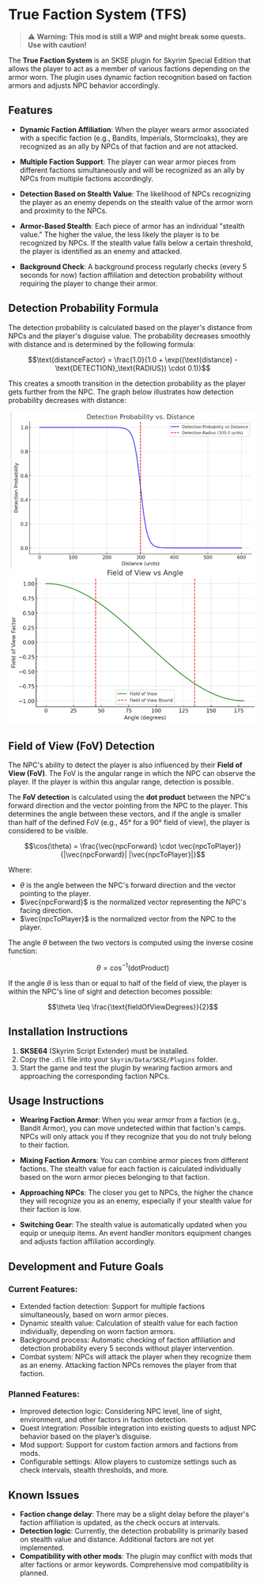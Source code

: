 # True Faction System (TFS)

> ⚠️ **Warning: This mod is still a WIP and might break some quests. Use with caution!**

The **True Faction System** is an SKSE plugin for Skyrim Special Edition that allows the player to act as a member of various factions depending on the armor worn. The plugin uses dynamic faction recognition based on faction armors and adjusts NPC behavior accordingly.

## Features

- **Dynamic Faction Affiliation**: When the player wears armor associated with a specific faction (e.g., Bandits, Imperials, Stormcloaks), they are recognized as an ally by NPCs of that faction and are not attacked.
  
- **Multiple Faction Support**: The player can wear armor pieces from different factions simultaneously and will be recognized as an ally by NPCs from multiple factions accordingly.

- **Detection Based on Stealth Value**: The likelihood of NPCs recognizing the player as an enemy depends on the stealth value of the armor worn and proximity to the NPCs.

- **Armor-Based Stealth**: Each piece of armor has an individual "stealth value." The higher the value, the less likely the player is to be recognized by NPCs. If the stealth value falls below a certain threshold, the player is identified as an enemy and attacked.

- **Background Check**: A background process regularly checks (every 5 seconds for now) faction affiliation and detection probability without requiring the player to change their armor.

## Detection Probability Formula

The detection probability is calculated based on the player's distance from NPCs and the player's disguise value. The probability decreases smoothly with distance and is determined by the following formula:

```math
\text{distanceFactor} = \frac{1.0}{1.0 + \exp((\text{distance} - \text{DETECTION}_\text{RADIUS}) \cdot 0.1)}
```


This creates a smooth transition in the detection probability as the player gets further from the NPC. The graph below illustrates how detection probability decreases with distance:

![Detection Probability vs. Distance](images/tfs_comparison.png)

## Field of View (FoV) Detection

The NPC's ability to detect the player is also influenced by their **Field of View (FoV)**. The FoV is the angular range in which the NPC can observe the player. If the player is within this angular range, detection is possible.

The **FoV detection** is calculated using the **dot product** between the NPC's forward direction and the vector pointing from the NPC to the player. This determines the angle between these vectors, and if the angle is smaller than half of the defined FoV (e.g., 45° for a 90° field of view), the player is considered to be visible.

$$\cos(\theta) = \frac{\vec{npcForward} \cdot \vec{npcToPlayer}}{|\vec{npcForward}| |\vec{npcToPlayer}|}$$

Where:
- $\theta$ is the angle between the NPC's forward direction and the vector pointing to the player.
- $\vec{npcForward}$ is the normalized vector representing the NPC's facing direction.
- $\vec{npcToPlayer}$ is the normalized vector from the NPC to the player.

The angle $\theta$ between the two vectors is computed using the inverse cosine function:

$$\theta = \cos^{-1}(\text{dotProduct})$$

If the angle $\theta$ is less than or equal to half of the field of view, the player is within the NPC's line of sight and detection becomes possible:

$$\theta \leq \frac{\text{fieldOfViewDegrees}}{2}$$

## Installation Instructions

1. **SKSE64** (Skyrim Script Extender) must be installed.
2. Copy the `.dll` file into your `Skyrim/Data/SKSE/Plugins` folder.
3. Start the game and test the plugin by wearing faction armors and approaching the corresponding faction NPCs.

## Usage Instructions

- **Wearing Faction Armor**: When you wear armor from a faction (e.g., Bandit Armor), you can move undetected within that faction's camps. NPCs will only attack you if they recognize that you do not truly belong to their faction.

- **Mixing Faction Armors**: You can combine armor pieces from different factions. The stealth value for each faction is calculated individually based on the worn armor pieces belonging to that faction.

- **Approaching NPCs**: The closer you get to NPCs, the higher the chance they will recognize you as an enemy, especially if your stealth value for their faction is low.

- **Switching Gear**: The stealth value is automatically updated when you equip or unequip items. An event handler monitors equipment changes and adjusts faction affiliation accordingly.

## Development and Future Goals

### Current Features:

- Extended faction detection: Support for multiple factions simultaneously, based on worn armor pieces.
- Dynamic stealth value: Calculation of stealth value for each faction individually, depending on worn faction armors.
- Background process: Automatic checking of faction affiliation and detection probability every 5 seconds without player intervention.
- Combat system: NPCs will attack the player when they recognize them as an enemy. Attacking faction NPCs removes the player from that faction.

### Planned Features:

- Improved detection logic: Considering NPC level, line of sight, environment, and other factors in faction detection.
- Quest integration: Possible integration into existing quests to adjust NPC behavior based on the player’s disguise.
- Mod support: Support for custom faction armors and factions from mods.
- Configurable settings: Allow players to customize settings such as check intervals, stealth thresholds, and more.

## Known Issues

- **Faction change delay**: There may be a slight delay before the player's faction affiliation is updated, as the check occurs at intervals.
- **Detection logic**: Currently, the detection probability is primarily based on stealth value and distance. Additional factors are not yet implemented.
- **Compatibility with other mods**: The plugin may conflict with mods that alter factions or armor keywords. Comprehensive mod compatibility is planned.
